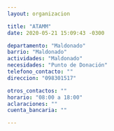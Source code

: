 ```yaml
---
layout: organizacion

title: "ATAMM"
date: 2020-05-21 15:09:43 -0300

departamento: "Maldonado"
barrio: "Maldonado"
actividades: "Maldonado"
necesidades: "Punto de Donación"
telefono_contacto: ""
direccion: "098301517"

otros_contactos: ""
horario: "08:00 a 18:00"
aclaraciones: ""
cuenta_bancaria: ""

---
```

